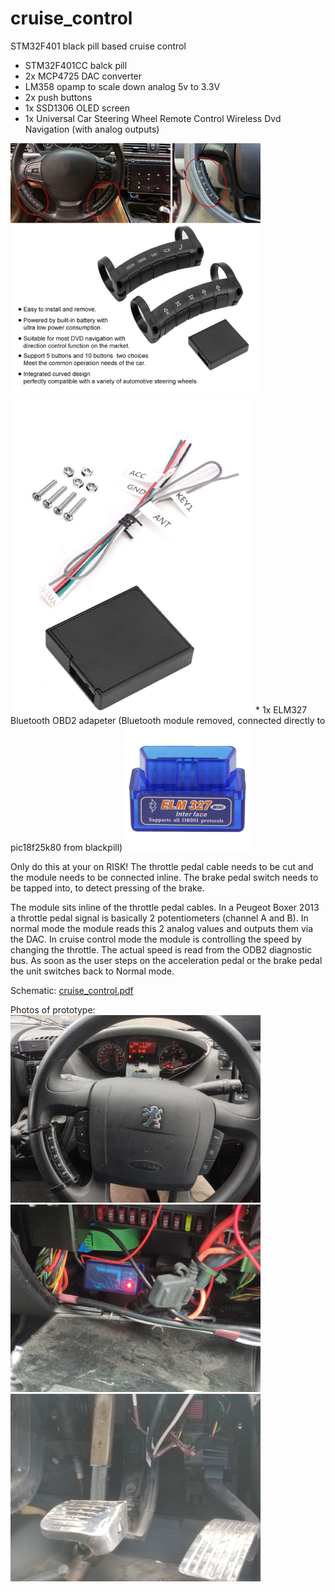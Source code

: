 # cruise_control
STM32F401 black pill based cruise control
* STM32F401CC balck pill
* 2x MCP4725 DAC converter
* LM358 opamp to scale down analog 5v to 3.3V 
* 2x push buttons
* 1x SSD1306 OLED screen
* 1x Universal Car Steering Wheel Remote Control Wireless Dvd Navigation (with analog outputs)
<img src="https://raw.githubusercontent.com/szbeni/cruise_control/main/images/buttons.jpg" width="400">
<img src="https://raw.githubusercontent.com/szbeni/cruise_control/main/images/button_receiver.png">
* 1x ELM327 Bluetooth OBD2 adapeter (Bluetooth module removed, connected directly to pic18f25k80 from blackpill)
<img src="https://raw.githubusercontent.com/szbeni/cruise_control/main/images/elm327_mini.jpg" width="200">


Only do this at your on RISK!
The throttle pedal cable needs to be cut and the module needs to be connected inline.
The brake pedal switch needs to be tapped into, to detect pressing of the brake.

The module sits inline of the throttle pedal cables. In a Peugeot Boxer 2013 a throttle pedal signal is basically 2 potentiometers (channel A and B).
In normal mode the module reads this 2 analog values and outputs them via the DAC.
In cruise control mode the module is controlling the speed by changing the throttle.
The actual speed is read from the ODB2 diagnostic bus. As soon as the user steps on the acceleration pedal or the brake pedal the unit switches back to Normal mode.

Schematic: <a href="https://raw.githubusercontent.com/szbeni/cruise_control/main/hw/cruise_control/cruise_control.pdf">cruise_control.pdf</a>

Photos of prototype:
<img src="https://raw.githubusercontent.com/szbeni/cruise_control/main/images/photo_buttons_screen.jpg" width="400">
<img src="https://raw.githubusercontent.com/szbeni/cruise_control/main/images/photo_elm327.jpg" width="400">
<img src="https://raw.githubusercontent.com/szbeni/cruise_control/main/images/photo_pedals.jpg" width="400">